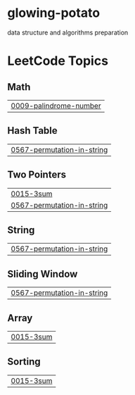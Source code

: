 # glowing-potato
data structure and algorithms preparation

<!---LeetCode Topics Start-->
# LeetCode Topics
## Math
|  |
| ------- |
| [0009-palindrome-number](https://github.com/matias-gabriel/glowing-potato/tree/master/0009-palindrome-number) |
## Hash Table
|  |
| ------- |
| [0567-permutation-in-string](https://github.com/matias-gabriel/glowing-potato/tree/master/0567-permutation-in-string) |
## Two Pointers
|  |
| ------- |
| [0015-3sum](https://github.com/matias-gabriel/glowing-potato/tree/master/0015-3sum) |
| [0567-permutation-in-string](https://github.com/matias-gabriel/glowing-potato/tree/master/0567-permutation-in-string) |
## String
|  |
| ------- |
| [0567-permutation-in-string](https://github.com/matias-gabriel/glowing-potato/tree/master/0567-permutation-in-string) |
## Sliding Window
|  |
| ------- |
| [0567-permutation-in-string](https://github.com/matias-gabriel/glowing-potato/tree/master/0567-permutation-in-string) |
## Array
|  |
| ------- |
| [0015-3sum](https://github.com/matias-gabriel/glowing-potato/tree/master/0015-3sum) |
## Sorting
|  |
| ------- |
| [0015-3sum](https://github.com/matias-gabriel/glowing-potato/tree/master/0015-3sum) |
<!---LeetCode Topics End-->